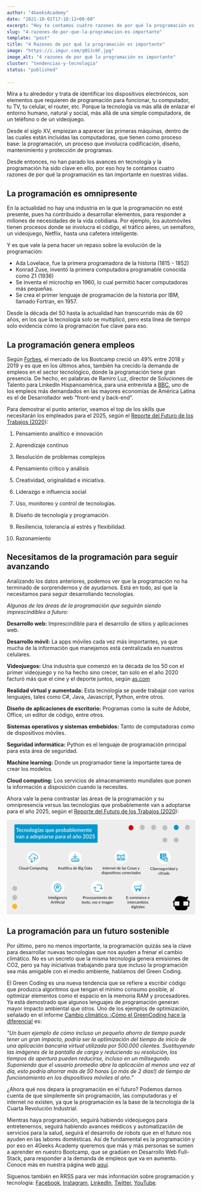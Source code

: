 ```yaml
---
author: "4GeeksAcademy"
date: "2021-10-01T17:18:12+00:00"
excerpt: "Hoy te contamos cuatro razones de por qué la programación es tan importante en nuestras vidas."
slug: "4-razones-de-por-que-la-programacion-es-importante"
template: "post"
title: "4 Razones de por qué la programación es importante"
image: "https://i.imgur.com/q0SJc0F.jpg"
image_alt: "4 razones de por qué la programación es importante"
cluster: "tendencias-y-tecnologia"
status: "published"

---
```


Mira a tu alrededor y trata de identificar los dispositivos electrónicos, son elementos que requieren de programación para funcionar, tu computador, tu TV, tu celular, el router, etc. Porque la tecnología va más allá de enlazar el entorno humano, natural y social, más allá de una simple computadora, de un teléfono o de un videojuego.

Desde el siglo XV, empiezan a aparecer las primeras máquinas, dentro de las cuales están incluidas las computadoras, que tienen como proceso base: la programación, un proceso que involucra codificación, diseño, mantenimiento y protección de programas.

Desde entonces, no han parado los avances en tecnología y la programación ha sido clave en ello, por eso hoy te contamos cuatro razones de por qué la programación es tan importante en nuestras vidas.

## La programación es omnipresente

En la actualidad no hay una industria en la que la programación no esté presente, pues ha contribuido a desarrollar elementos, para responder a millones de necesidades de la vida cotidiana. Por ejemplo, los automóviles tienen procesos donde se involucra el código, el tráfico aéreo, un semáforo, un videojuego, Netflix, hasta una cafetera inteligente.

Y es que vale la pena hacer un repaso sobre la evolución de la programación:

- Ada Lovelace, fue la primera programadora de la historia (1815 - 1852)
- Konrad Zuse, inventó la primera computadora programable conocida como Z1 (1936)
- Se inventa el microchip en 1960, lo cual permitió hacer computadoras más pequeñas.
- Se crea el primer lenguaje de programación de la historia por IBM, llamado Fortran, en 1957.

Desde la década del 50 hasta la actualidad han transcurrido más de 60 años, en los que la tecnología solo se multiplicó, pero esta línea de tiempo solo evidencia cómo la programación fue clave para eso.

## La programación genera empleos

Según [Forbes](https://www.forbes.com/sites/cognitiveworld/2020/02/26/future-of-work-we-cant-all-becomecoders/?sh=27645a47cb8f), el mercado de los Bootcamp creció un 49% entre 2018 y 2019 y es que en los últimos años, también ha crecido la demanda de empleos en el sector tecnológico, donde la programación tiene gran presencia. De hecho, en palabras de Ramiro Luz, director de Soluciones de Talento para LinkedIn Hispanoamérica, para una entrevista a [BBC](https://www.bbc.com/mundo/noticias-56247281), uno de los empleos más demandados en las mayores economías de América Latina es el de Desarrollador web "front-end y back-end".

Para demostrar el punto anterior, veamos el top de los skills que necesitarán los empleados para el 2025, según el [Reporte del Futuro de los Trabajos (2020](http://www3.weforum.org/docs/WEF_Future_of_Jobs_2020.pdf)):

1) Pensamiento analítico e innovación

2) Aprendizaje continuo

3) Resolución de problemas complejos

4) Pensamiento crítico y análisis

5) Creatividad, originalidad e iniciativa.

6) Liderazgo e influencia social

7) Uso, monitoreo y control de tecnologías.

8) Diseño de tecnología y programación.

9) Resiliencia, tolerancia al estrés y flexibilidad.

10) Razonamiento

## Necesitamos de la programación para seguir avanzando

Analizando los datos anteriores, podemos ver que la programación no ha terminado de sorprendernos y de ayudarnos. Está en todo, así que la necesitamos para seguir desarrollando tecnologías.

*Algunas de las áreas de la programación que seguirán siendo imprescindibles a futuro:*

**Desarrollo web:** Imprescindible para el desarrollo de sitios y aplicaciones web.

**Desarrollo móvil:** La apps móviles cada vez más importantes, ya que mucha de la información que manejamos está centralizada en nuestros celulares.

**Videojuegos:** Una industria que comenzó en la década de los 50 con el primer videojuego y no ha hecho sino crecer, tan solo en el año 2020 facturó más que el cine y el deporte juntos, según [as.com](https://as.com/meristation/2020/12/26/noticias/1608992024_963325.html)

**Realidad virtual y aumentada:** Esta tecnología se puede trabajar con varios lenguajes, tales como C#, Java, Javascript, Python, entre otros.

**Diseño de aplicaciones de escritorio:** Programas como la suite de Adobe, Office, un editor de código, entre otros.

**Sistemas operativos y sistemas embebidos:** Tanto de computadoras como de dispositivos móviles.

**Seguridad informática:** Python es el lenguaje de programación principal para esta área de seguridad.

**Machine learning:** Donde un programador tiene la importante tarea de crear los modelos.

**Cloud computing:** Los servicios de almacenamiento mundiales que ponen la información a disposición cuando la necesites.

Ahora vale la pena contrastar las áreas de la programación y su omnipresencia versus las tecnologías que probablemente van a adoptarse para el año 2025, según el [Reporte del Futuro de los Trabajos (2020](http://www3.weforum.org/docs/WEF_Future_of_Jobs_2020.pdf)):

![Tecnologías_que_probablemente_van_a_adoptarse_para_el_año_2025.jpg](../../../static/images/blog/Tecnologias_que_probablemente_van_a_adoptarse_para_el_ano_2025.jpg)

## La programación para un futuro sostenible

Por último, pero no menos importante, la programación quizás sea la clave para desarrollar nuevas tecnologías que nos ayuden a frenar el cambio climático. No es un secreto que la misma tecnología genera emisiones de CO2, pero ya hay iniciativas trabajando para que incluso la programación sea más amigable con el medio ambiente, hablamos del Green Coding.

El Green Coding es una nueva tendencia que se refiere a escribir código que produzca algoritmos que tengan el mínimo consumo posible, al optimizar elementos como el espacio en la memoria RAM y procesadores. Ya está demostrado que algunos lenguajes de programación generan mayor impacto ambiental que otros. Uno de los ejemplos de optimización, señalado en el informe [Cambio climático: ¡Cómo el GreenCoding hace la diferencia!](https://www.gft.com/int/en/index/discovery/thought-leadership/climate-change-how-greencoding-makes-a-difference/) es:

*“Un buen ejemplo de cómo incluso un pequeño ahorro de tiempo puede tener un gran impacto, podría ser la optimización del tiempo de inicio de una aplicación bancaria virtual utilizada por 500.000 clientes. Sustituyendo las imágenes de la pantalla de carga y reduciendo su resolución, los tiempos de apertura pueden reducirse, incluso en un milisegundo. Suponiendo que el usuario promedio abre la aplicación al menos una vez al día, esto podría ahorrar más de 50 horas (¡o más de 2 días!) de tiempo de funcionamiento en los dispositivos móviles al año.”*

¿Ahora qué nos depara la programación en el futuro? Podemos darnos cuenta de que simplemente sin programación, las computadoras y el internet no existen, ya que la programación es la base de la tecnología de la Cuarta Revolución Industrial.

Mientras haya programación, seguirá habiendo videojuegos para entretenernos, seguirá habiendo avances médicos y automatización de servicios para la salud, seguirá el desarrollo de robots que en el futuro nos ayuden en las labores domésticas. Así de fundamental es la programación y por eso en 4Geeks Academy queremos que más y más personas se sumen a aprender en nuestro Bootcamp, que se gradúen en Desarrollo Web Full-Stack, para responder a la demanda de empleos que va en aumento. Conoce más en nuestra página web [aquí](https://4geeksacademy.com/es/inicio/?lang=es).

Síguenos también en RRSS para ver más información sobre programación y tecnología: [Facebook](https://www.facebook.com/4GeeksAcademyCL), [Instagram](https://www.instagram.com/4geeksacademycl/), [LinkedIn](https://www.linkedin.com/school/4geeks-academy-latam/), [Twitter](https://twitter.com/4geeksacademycl), [YouTube](https://www.youtube.com/c/4GeeksAcademy).
